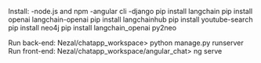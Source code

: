 Install:
-node.js and npm 
-angular cli
-django
pip install langchain
pip install openai langchain-openai
pip install langchainhub
pip install youtube-search  
pip install neo4j
pip install langchain_openai py2neo

Run back-end:
Nezal/chatapp_workspace> python manage.py runserver
Run front-end:
Nezal/chatapp_workspace/angular_chat> ng serve
